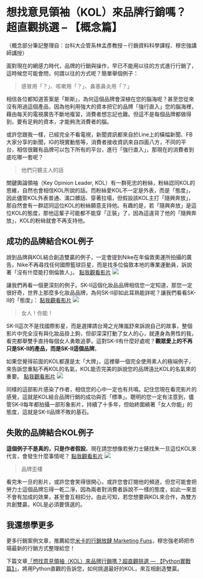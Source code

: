 # 想找意見領袖（KOL）來品牌行銷嗎？超直觀挑選 – 【概念篇】

（概念部分筆記整理自：台科大企管系林孟彥教授－行銷資料科學課程、穆忠強講師講授）

面對現在的網感力時代，品牌的行銷與操作，早已不能用以往的方式進行行銷了，這時候您可能會問，何謂以往的方式呢？簡單舉個例子：

> 感冒用「？」、咳嗽用「？」、鼻塞鼻炎用「？」

相信各位都知道答案是「斯斯」，為何這個品牌會深植在您的腦海呢？甚至您從來沒有用過這個產品，因為他利用強大的資本把它的品牌「強行直入」您的腦海裡，藉由每天的電視廣告不斷地複習，消費者想忘記也難。但這不是每個品牌都做得到，要有足夠的資本，才能夠洗消費者的腦。

或許您跟我一樣，已經完全不看電視，新聞資訊都來自於Line上的橫幅新聞、FB大家分享的新聞，IG的現實動態等，消費者接收資訊來自四面八方，不同的平台，相信很難有品牌可以包下所有的平台，進行「強行直入」，那現在的消費者到底吃哪一套呢？

> 他們只聽主人的話

關鍵輿論領袖（Key Opinion Leader, KOL）有一群死忠的粉絲，粉絲認同KOL的思維，自然也會相信KOL所說的話。而粉絲愛KOL不一定是外表，而是「態度」，因此儘管KOL外表普通、滿口髒話、穿著拉塌，但假設該KOL主打「隨興奔放」，那自然會有一群認同這位KOL的粉絲願意支持他。有趣的是，若「隨興奔放」是這位KOL的態度，那他這輩子可能都不能穿「正裝」了，因為這違背了他的「隨興奔放」，KOL的粉絲就會不再支持他。

## 成功的品牌結合KOL例子
說到品牌與KOL結合創造雙贏的例子，一定會提到Nike在年倫敦奧運所拍攝的廣告。Nike不再尋找任何國際籃球巨星，而是找多位倫敦本地的專業運動員，訴說著「沒有什麼能打倒倫敦人」。
[點我觀看影片](https://www.youtube.com/watch?v=VEl1W25DZlo)
![](https://i.imgur.com/XlFTrqt.png)

讓我們再看一個更深刻的例子。SK-II這個化妝品品牌相信您一定知道，那您一定很好奇，世界上那麼多化妝品品牌，為何SK-II卻如此耳熟能詳呢？讓我們看看SK-II的「態度」：
[點我觀看影片](https://www.youtube.com/watch?v=MN0k4F8o3TE)
![](https://i.imgur.com/rwyCM5H.png)

> 女人！你能！

SK-II這次不是找國際影星，而是選擇請台灣之光陳嵐舒來訴說自己的故事，整個影片中完全沒有與化妝品掛上鉤，但卻深深打動了女人的心，就連身為男性的我，看完都舉雙手直持每個女人勇敢追夢。這對SK-II有什麼好處呢？<strong>觀眾愛上的不再只是SK-II的產品，而是SK-II這個品牌</strong>。

如果您覺得前面的KOL都還是太「大牌」，這裡舉一個完全使用素人的極端例子，來告訴您重點不再KOL的名氣，KOL能否完美的訴說您的品牌遠比KOL的名氣來的重要。
[點我觀看影片](https://www.youtube.com/watch?v=ttQo_Aavitk)
![](https://i.imgur.com/NXhxbhL.png)

同樣的這部影片感染了作者，相信您的心中一定也有共鳴。記住您現在看完影片的感覺，這就是KOL結合品牌行銷的成功與否「標準」。聰明的您一定有注意到，儘管SK-II每年都拍攝一部形象影片，持續了十多年，但始終圍繞著「女人你能」的態度，這就是SK-II品牌不敗的基石。

## 失敗的品牌結合KOL例子
<strong>這個例子不是真的，只是作者假設</strong>。現在請您想像若勞力士錶找朱一旦這位KOL來代言，會發生什麼事情呢？
[點我觀看影片](https://www.youtube.com/watch?v=Lc9szK337VI)
![](https://i.imgur.com/XBVWYHr.png)

> 品牌歪樓

看完朱一旦的影片，或許您會笑得很開心，或許您會訂閱他的頻道，但您可能會把勞力士這個品牌忘得一乾二淨，因為兩者對消費者訴說不一樣的態度，如此一來並不會有加成的效果，甚至會互相扣分。由此可知，若您想要與KOL來合作，為雙方共創雙贏，KOL是必須要慎選的。

## 我還想學更多
更多行銷案例文章，推薦給您[米卡的行銷放肆 Marketing Funs](https://www.jabamay.com/)，穆忠強老師把市場最新的行銷方式整理給您！

下篇文章[「想找意見領袖（KOL）來品牌行銷嗎？超直觀挑選 — 【Python實戰篇】」](/classification/marketing/110)，將用Python直觀的告訴您，如何挑選最好的KOL，來互相創造雙贏。
